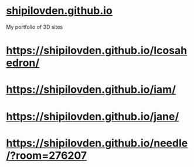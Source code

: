 # [shipilovden.github.io](https://shipilovden.github.io/)
My portfolio of 3D sites
# https://shipilovden.github.io/Icosahedron/
# https://shipilovden.github.io/iam/
# https://shipilovden.github.io/jane/
# https://shipilovden.github.io/needle/?room=276207
